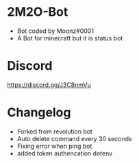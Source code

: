 # 2M2O-Bot
- Bot coded by Moonz#0001
- A Bot for minecraft but it is status bot

# Discord
https://discord.gg/J3C8nmVu

# Changelog
- Forked from revolution bot
- Auto delete command every 30 seconds
- Fixing error when ping bot
- added token authencation dotenv
